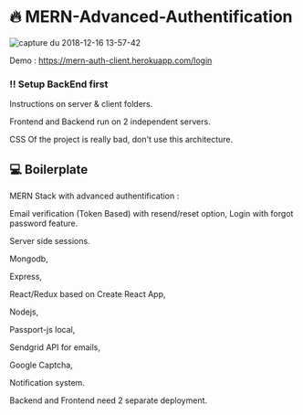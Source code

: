 
# :fire: MERN-Advanced-Authentification

![capture du 2018-12-16 13-57-42](https://user-images.githubusercontent.com/40322270/50053751-aa653080-013a-11e9-9a8d-35a55c9042f1.png)

Demo : https://mern-auth-client.herokuapp.com/login

### :bangbang: Setup BackEnd first

Instructions on server & client folders.

Frontend and Backend run on 2 independent servers.

CSS Of the project is really bad, don't use this architecture.

## :computer: Boilerplate 

MERN Stack with advanced authentification :

Email verification (Token Based) with resend/reset option, Login with forgot password feature.

Server side sessions.

Mongodb, 

Express,

React/Redux based on Create React App,

Nodejs,

Passport-js local,

Sendgrid API for emails,

Google Captcha,

Notification system.

Backend and Frontend need 2 separate deployment. 
